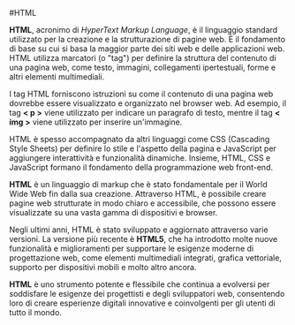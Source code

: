 <!-- @format -->

#HTML

**HTML**, acronimo di _HyperText Markup Language_, è il linguaggio standard utilizzato per la creazione e la strutturazione di pagine web. È il fondamento di base su cui si basa la maggior parte dei siti web e delle applicazioni web. HTML utilizza marcatori (o "tag") per definire la struttura del contenuto di una pagina web, come testo, immagini, collegamenti ipertestuali, forme e altri elementi multimediali.

I tag HTML forniscono istruzioni su come il contenuto di una pagina web dovrebbe essere visualizzato e organizzato nel browser web. Ad esempio, il tag **< p >** viene utilizzato per indicare un paragrafo di testo, mentre il tag **< img >** viene utilizzato per inserire un'immagine.

HTML è spesso accompagnato da altri linguaggi come CSS (Cascading Style Sheets) per definire lo stile e l'aspetto della pagina e JavaScript per aggiungere interattività e funzionalità dinamiche. Insieme, HTML, CSS e JavaScript formano il fondamento della programmazione web front-end.

**HTML** è un linguaggio di markup che è stato fondamentale per il World Wide Web fin dalla sua creazione. Attraverso HTML, è possibile creare pagine web strutturate in modo chiaro e accessibile, che possono essere visualizzate su una vasta gamma di dispositivi e browser.

Negli ultimi anni, HTML è stato sviluppato e aggiornato attraverso varie versioni. La versione più recente è **HTML5**, che ha introdotto molte nuove funzionalità e miglioramenti per supportare le esigenze moderne di progettazione web, come elementi multimediali integrati, grafica vettoriale, supporto per dispositivi mobili e molto altro ancora.

**HTML** è uno strumento potente e flessibile che continua a evolversi per soddisfare le esigenze dei progettisti e degli sviluppatori web, consentendo loro di creare esperienze digitali innovative e coinvolgenti per gli utenti di tutto il mondo.

